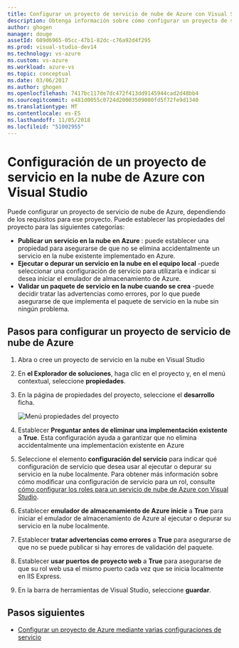 ```yaml
---
title: Configurar un proyecto de servicio de nube de Azure con Visual Studio | Microsoft Docs
description: Obtenga información sobre cómo configurar un proyecto de servicio de nube de Azure en Visual Studio, dependiendo de los requisitos para ese proyecto.
author: ghogen
manager: douge
assetId: 609d6965-05cc-47b1-82dc-c76a92d4f295
ms.prod: visual-studio-dev14
ms.technology: vs-azure
ms.custom: vs-azure
ms.workload: azure-vs
ms.topic: conceptual
ms.date: 03/06/2017
ms.author: ghogen
ms.openlocfilehash: 7417bc117de7dc472f413dd9145944cad2d48bb4
ms.sourcegitcommit: e481d0055c0724d20003509000fd5f72fe9d1340
ms.translationtype: MT
ms.contentlocale: es-ES
ms.lasthandoff: 11/05/2018
ms.locfileid: "51002955"
---
```

# <a name="configure-an-azure-cloud-service-project-with-visual-studio"></a>Configuración de un proyecto de servicio en la nube de Azure con Visual Studio
Puede configurar un proyecto de servicio de nube de Azure, dependiendo de los requisitos para ese proyecto. Puede establecer las propiedades del proyecto para las siguientes categorías:

- **Publicar un servicio en la nube en Azure** : puede establecer una propiedad para asegurarse de que no se elimina accidentalmente un servicio en la nube existente implementado en Azure.
- **Ejecutar o depurar un servicio en la nube en el equipo local** -puede seleccionar una configuración de servicio para utilizarla e indicar si desea iniciar el emulador de almacenamiento de Azure.
- **Validar un paquete de servicio en la nube cuando se crea** -puede decidir tratar las advertencias como errores, por lo que puede asegurarse de que implementa el paquete de servicio en la nube sin ningún problema. 

## <a name="steps-to-configure-an-azure-cloud-service-project"></a>Pasos para configurar un proyecto de servicio de nube de Azure
1. Abra o cree un proyecto de servicio en la nube en Visual Studio

1. En **el Explorador de soluciones**, haga clic en el proyecto y, en el menú contextual, seleccione **propiedades**.
   
1. En la página de propiedades del proyecto, seleccione el **desarrollo** ficha.

    ![Menú propiedades del proyecto](./media/vs-azure-tools-configuring-an-azure-project/solution-explorer-project-properties-menu.png)

1. Establecer **Preguntar antes de eliminar una implementación existente** a **True**. Esta configuración ayuda a garantizar que no elimina accidentalmente una implementación existente en Azure

1. Seleccione el elemento **configuración del servicio** para indicar qué configuración de servicio que desea usar al ejecutar o depurar su servicio en la nube localmente. Para obtener más información sobre cómo modificar una configuración de servicio para un rol, consulte [cómo configurar los roles para un servicio de nube de Azure con Visual Studio](./vs-azure-tools-configure-roles-for-cloud-service.md).

1. Establecer **emulador de almacenamiento de Azure inicie** a **True** para iniciar el emulador de almacenamiento de Azure al ejecutar o depurar su servicio en la nube localmente.

1. Establecer **tratar advertencias como errores** a **True** para asegurarse de que no se puede publicar si hay errores de validación del paquete.

1. Establecer **usar puertos de proyecto web** a **True** para asegurarse de que su rol web usa el mismo puerto cada vez que se inicia localmente en IIS Express.

1. En la barra de herramientas de Visual Studio, seleccione **guardar**.

## <a name="next-steps"></a>Pasos siguientes
- [Configurar un proyecto de Azure mediante varias configuraciones de servicio](vs-azure-tools-multiple-services-project-configurations.md)

